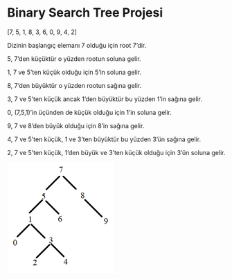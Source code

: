 # Binary Search Tree Projesi

[7, 5, 1, 8, 3, 6, 0, 9, 4, 2]

Dizinin başlangıç elemanı 7 olduğu için root 7’dir.

5, 7’den küçüktür o yüzden rootun soluna gelir.

1, 7 ve 5’ten küçük olduğu için 5’in soluna gelir.

8, 7’den büyüktür o yüzden rootun sağına gelir.

3, 7 ve 5’ten küçük ancak 1’den büyüktür bu yüzden 1’in sağına gelir.

0, (7,5,1)’in üçünden de küçük olduğu için 1’in soluna gelir.

9, 7 ve 8’den büyük olduğu için 8’in sağına gelir.

4, 7 ve 5’ten küçük, 1 ve 3’ten büyüktür bu yüzden 3’ün sağına gelir.

2, 7 ve 5’ten küçük, 1’den büyük ve 3’ten küçük olduğu için 3’ün soluna gelir.

![](https://raw.githubusercontent.com/inantan/Patika-dev-Sort-Projeleri/main/grsl1.png)